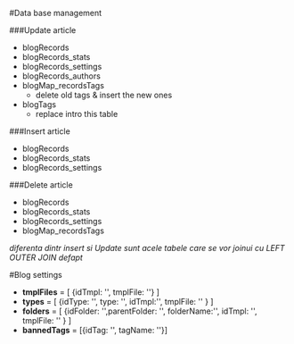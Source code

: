 #Data base management

###Update article

* blogRecords
* blogRecords_stats
* blogRecords_settings
* blogRecords_authors
* blogMap_recordsTags
    * delete old tags & insert the new ones
* blogTags
    * replace intro this table

###Insert article

* blogRecords
* blogRecords_stats
* blogRecords_settings

###Delete article

* blogRecords
* blogRecords_stats
* blogRecords_settings
* blogMap_recordsTags

*diferenta dintr insert si Update sunt acele tabele care
se vor joinui cu LEFT OUTER JOIN defapt*

#Blog settings

* **tmplFiles** = [ {idTmpl: '', tmplFile: ''} ]
* **types**     = [ {idType: '', type: '', idTmpl:'', tmplFile: '' } ]
* **folders**   = [ {idFolder: '',parentFolder: '', folderName:'', idTmpl: '',
                   tmplFile: ''  } ]
* **bannedTags** = [{idTag: '', tagName: ''}]





